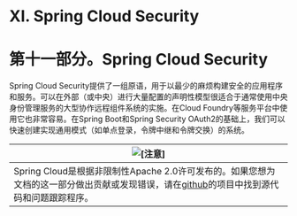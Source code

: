 # XI. Spring Cloud Security

#  第十一部分。Spring Cloud Security

Spring Cloud Security提供了一组原语，用于以最少的麻烦构建安全的应用程序和服务。可以在外部（或中央）进行大量配置的声明性模型很适合于通常使用中央身份管理服务的大型协作远程组件系统的实施。在Cloud Foundry等服务平台中使用它也非常容易。在Spring Boot和Spring Security OAuth2的基础上，我们可以快速创建实现通用模式（如单点登录，令牌中继和令牌交换）的系统。

| ![[注意]](https://cloud.spring.io/spring-cloud-static/Greenwich.SR3/multi/images/note.png) |
| ------------------------------------------------------------ |
| Spring Cloud是根据非限制性Apache 2.0许可发布的。如果您想为文档的这一部分做出贡献或发现错误，请在[github](https://github.com/spring-cloud/spring-cloud-security/tree/master/src/main/asciidoc)的项目中找到源代码和问题跟踪程序。 |